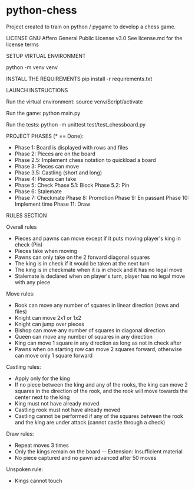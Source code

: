 # python-chess

Project created to train on python / pygame to develop a chess game.

LICENSE
GNU Affero General Public License v3.0
See license.md for the license terms

SETUP VIRTUAL ENVIRONMENT

python -m venv venv

INSTALL THE REQUIREMENTS
pip install -r requirements.txt

LAUNCH INSTRUCTIONS

Run the virtual environment:
source venv/Script/activate

Run the game:
python main.py

Run the tests:
python -m unittest test/test_chessboard.py

PROJECT PHASES (* == Done):
* Phase 1: Board is displayed with rows and files
* Phase 2: Pieces are on the board
* Phase 2.5: Implement chess notation to quickload a board
* Phase 3: Pieces can move
* Phase 3.5: Castling (short and long)
* Phase 4: Pieces can take
* Phase 5: Check
Phase 5.1: Block
Phase 5.2: Pin
* Phase 6: Stalemate
* Phase 7: Checkmate
Phase 8: Promotion
Phase 9: En passant
Phase 10: Implement time
Phase 11: Draw

RULES SECTION

Overall rules
- Pieces and pawns can move except if it puts moving player's king in check (Pin)
- Pieces take when moving
- Pawns can only take on the 2 forward diagonal squares
- The king is in check if it would be taken at the next turn
- The king is in checkmate when it is in check and it has no legal move
- Stalemate is declared when on player's turn, player has no legal move with any piece

Move rules:
- Rook can move any number of squares in linear direction (rows and files)
- Knight can move 2x1 or 1x2
- Knight can jump over pieces
- Bishop can move any number of squares in diagonal direction
- Queen can move any number of squares in any direction
- King can move 1 square in any direction as long as not in check after
- Pawns when on starting row can move 2 squares forward, otherwise can move only 1 square forward

Castling rules:
- Apply only for the king
- If no piece between the king and any of the rooks, the king can move 2 squares in the direction of the rook, and the rook will move towards the center next to the king
- King must not have already moved
- Castling rook must not have already moved
- Castling cannot be performed if any of the squares between the rook and the king are under attack (cannot castle through a check)

Draw rules:
- Repeat moves 3 times
- Only the kings remain on the board
-- Extension: Insufficient material
- No piece captured and no pawn advanced after 50 moves

Unspoken rule:
- Kings cannot touch
